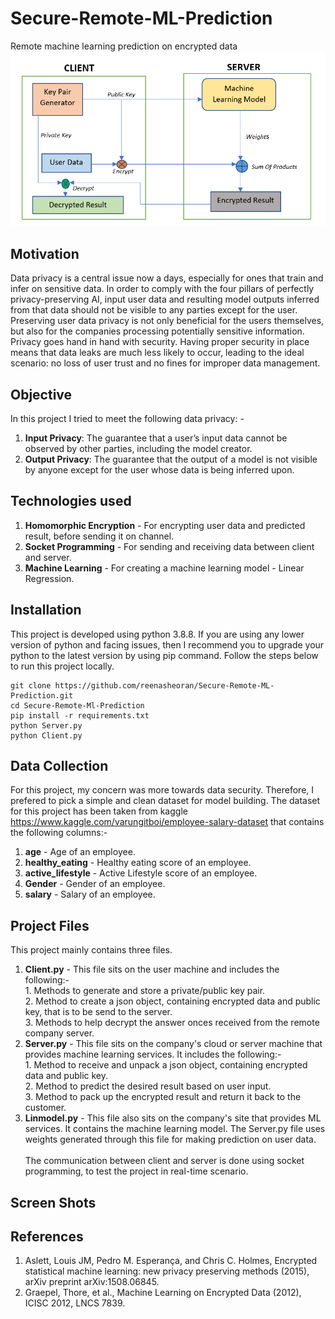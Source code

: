 # Secure-Remote-ML-Prediction
Remote machine learning prediction on encrypted data
![image1](https://github.com/reenasheoran/Secure-Remote-ML-Prediction/blob/main/static/concept.png)
## Motivation
Data privacy is a central issue now a days, especially for ones that train and infer on sensitive data. In order to comply with the four pillars of perfectly privacy-preserving AI, input user data and resulting model outputs inferred from that data should not be visible to any parties except for the user.  Preserving user data privacy is not only beneficial for the users themselves, but also for the companies processing potentially sensitive information. Privacy goes hand in hand with security. Having proper security in place means that data leaks are much less likely to occur, leading to the ideal scenario: no loss of user trust and no fines for improper data management.
## Objective 
In this project I tried to meet the following data privacy: - <br>
1. **Input Privacy**: The guarantee that a user’s input data cannot be observed by other parties, including the model creator.<br>
2. **Output Privacy**: The guarantee that the output of a model is not visible by anyone except for the user whose data is being inferred upon.<br>
## Technologies used
1. **Homomorphic Encryption** - For encrypting user data and predicted result, before sending it on channel.<br>
2. **Socket Programming** - For sending and receiving data between client and server.<br>
3. **Machine Learning** - For creating a machine learning model - Linear Regression.<br>
## Installation
This project is developed using python 3.8.8. If you are using any lower version of python and facing issues, then I recommend you to upgrade your python to the latest version by using pip command. Follow the steps below to run this project locally.
```
git clone https://github.com/reenasheoran/Secure-Remote-ML-Prediction.git
cd Secure-Remote-Ml-Prediction
pip install -r requirements.txt
python Server.py
python Client.py
```
## Data Collection
For this project, my concern was more towards data security. Therefore, I prefered to pick a simple and clean dataset for model building. The dataset for this project has been taken from kaggle https://www.kaggle.com/varungitboi/employee-salary-dataset that contains the following columns:- <br>
1. **age** - Age of an employee.<br>
2. **healthy_eating** - Healthy eating score of an employee.<br>
3. **active_lifestyle** - Active Lifestyle score of an employee.<br>
4. **Gender** - Gender of an employee.<br>
5. **salary** - Salary of an employee.<br>
## Project Files
This project mainly contains three files. <br>
1. **Client.py** - This file sits on the user machine and includes the following:-<br>
               1. Methods to generate and store a private/public key pair.<br>
               2. Method to create a json object, containing encrypted data and public key, that is to be send to the server.<br>
               3. Methods to help decrypt the answer onces received from the remote company server.<br>
2. **Server.py** - This file sits on the company's cloud or server machine that provides machine learning services. It includes the following:-<br>
               1. Method to receive and unpack a json object, containing encrypted data and public key.<br>
               2. Method to predict the desired result based on user input. <br>
               3. Method to pack up the encrypted result and return it back to the customer.<br>
3. **Linmodel.py** - This file also sits on the company's site that provides ML services. It contains the machine learning model. The Server.py file uses weights generated through this file for making prediction on user data.<br><br>
The communication between client and server is done using socket programming, to test the project in real-time scenario.
## Screen Shots
## References
1. Aslett, Louis JM, Pedro M. Esperança, and Chris C. Holmes, Encrypted statistical machine learning: new privacy preserving methods (2015), arXiv preprint arXiv:1508.06845.<br>
2. Graepel, Thore, et al., Machine Learning on Encrypted Data (2012), ICISC 2012, LNCS 7839.<br>
